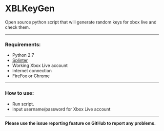 XBLKeyGen
==============

Open source python script that will generate random keys for xbox live and check them.

---

### Requirements:
* Python 2.7
* [Splinter](http://splinter.cobrateam.info/docs/install.html "Splinter Install Guide")
* Working Xbox Live account
* Internet connection
* FireFox or Chrome

---

### How to use:
* Run script.
* Input username/password for Xbox Live account

---

**Please use the issue reporting feature on GitHub to report any problems.**